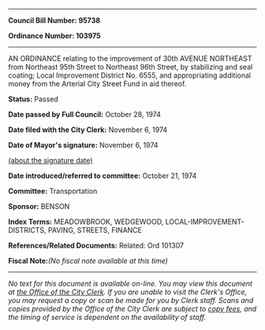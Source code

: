 

********

**Council Bill Number: 95738**
   
**Ordinance Number: 103975**
********

 AN ORDINANCE relating to the improvement of 30th AVENUE NORTHEAST from Northeast 95th Street to Northeast 96th Street, by stabilizing and seal coating; Local Improvement District No. 6555, and appropriating additional money from the Arterial City Street Fund in aid thereof.

**Status:** Passed
   
**Date passed by Full Council:** October 28, 1974
   
**Date filed with the City Clerk:** November 6, 1974
   
**Date of Mayor's signature:** November 6, 1974
   
[(about the signature date)](/~public/approvaldate.htm)
   
   
   
**Date introduced/referred to committee:** October 21, 1974
   
**Committee:** Transportation
   
**Sponsor:** BENSON
   
   
**Index Terms:** MEADOWBROOK, WEDGEWOOD, LOCAL-IMPROVEMENT-DISTRICTS, PAVING, STREETS, FINANCE

**References/Related Documents:** Related: Ord 101307

**Fiscal Note:**_(No fiscal note available at this time)_
********

_No text for this document is available on-line. You may view this document at [the Office of the City Clerk](http://www.seattle.gov/leg/clerk/contactUs.htm). If you are unable to visit the Clerk's Office, you may request a copy or scan be made for you by Clerk staff. Scans and copies provided by the Office of the City Clerk are subject to [copy fees](http://clerk.seattle.gov/~public/clerkfees.htm), and the timing of service is dependent on the availability of staff._

